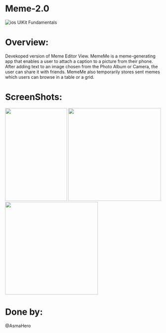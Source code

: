 # Meme-2.0
![ios](https://user-images.githubusercontent.com/48783969/59655094-cc02ab80-91a1-11e9-885c-94199339fc21.png)
UIKit Fundamentals

# Overview:
Devekoped version of Meme Editor View. MemeMe is a meme-generating app that enables a user to attach a caption to a picture from their phone. After adding text to an image chosen from the Photo Album or Camera, the user can share it with friends. MemeMe also temporarily stores sent memes which users can browse in a table or a grid.

# ScreenShots:

<img src="https://lh4.googleusercontent.com/qOSUlyEc5PJM9EjUro3LipwUdrMHsZUSqDSpXQiTo0H78bhMK2j8rE44LliamZoPRats2NS-0082HqZSv1QDFqxgqKQ5cvu_CNtUuCRikM-wOAPGFihALA8DR_BLiPtbBhr-Kw" width="200" height="300"> <img src="https://lh5.googleusercontent.com/9tQWC87AaBa60A2v2_hPwl-1uQenYLE4E55nlrZrm8VuRBLqEHjmHw7OMfb8x4Otiy-WSrkPkHc3b3rknPqKx7kLxJ54lMU4ZbHqsq_2XeIRygir27TrkRAZUUoKzzddW-DrFw" height="300"> <img src="https://lh5.googleusercontent.com/0YxONEa7YHcTKIAiAvzEaicaklSq_vkybrAMcpApMhWk6UnnXAOsTG_BRx6ehBZvGsNby4bO75gRN94tbGz_hXmXvZwWBZftU5ItR3Lr8cfUHASx-M2I4XRkS-sCjUfodl_fEg" height="300"> 


# Done by:
@AsmaHero
